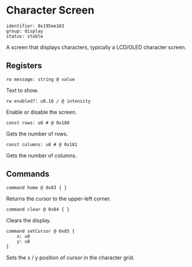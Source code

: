 # Character Screen

    identifier: 0x195ee163
    group: display
    status: stable

A screen that displays characters, typically a LCD/OLED character screen.

## Registers

    rw message: string @ value

Text to show.

    rw enabled?: u0.16 / @ intensity

Enable or disable the screen.

    const rows: u8 # @ 0x180

Gets the number of rows.

    const columns: u8 # @ 0x181

Gets the number of columns.

## Commands

    command home @ 0x83 { }

Returns the cursor to the upper-left corner.

    command clear @ 0x84 { }

Clears the display.

    command setCursor @ 0x85 { 
        x: u8
        y: u8
    }

Sets the x / y position of cursor in the character grid.
